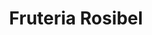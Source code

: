 ---
title: "Fruteria Rosibel"
url: /puerto-de-sagunto-valencia/fruteria-rosibel/
shop: Gemüse & Obst
---